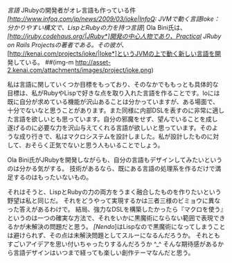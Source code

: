 *言語* JRubyの開発者がオレ言語も作っている件
 *[http://www.infoq.com/jp/news/2009/03/ioke|InfoQ: JVMで動く言語Ioke：分かりやすい構文で、LispとRubyの力を持つ言語*]
 Ola Bini氏は、*[http://jruby.codehaus.org/|JRuby*]開発の中心人物であり、Practical JRuby on Rails
 Projectsの著者である。その彼が、*[http://kenai.com/projects/ioke/|Ioke*]というJVMの上で動く新しい言語を開
 発している。
 ##(img-m http://asset-2.kenai.com/attachments/images/project/ioke.png)

 私は言語に関していくつか目標をもっており、そのなかでももっとも具体的な
 目標は、私がRubyやLispで好きな点を取り入れた言語を作ることです。Ioには
 既に自分が求めている機能が沢山あることは分かっていますが、ある場面で、
 十分でないなと思うことがあります。また同様に内部DSLを表すのに非常に適し
 た言語を欲しいとも思っています。自分の邪魔をせず、望んでいることを成し
 遂げるのに必要な力を沢山与えてくれる言語が欲しいと思っています。そのよ
 うな成り行きで、私はマクロシステムを設計しました。私が設計したものに対
 して、おそらく正気でないと思う人もいることでしょう。

Ola Bini氏がJRubyを開発しながらも、自分の言語もデザインしてみたいというのは分かる気がする。
技術があるなら、既にある言語の処理系を作るだけで満足するのはもったいないもの。

それはそうと、LispとRubyの力の両方をうまく融合したものを作りたいという野望は私と同じだ。
それをどうやって実現するかは三者三様のビミョウに異なった答えがあるわけで。
結局、強力なDSLを構築したかったら『マクロを使う』というのは一つの確実な方法で、それをいかに黒魔術にならない範囲で表現できるかが未解決の問題だと思う。
*[Nendo*]はLispなので黒魔術になってしまうことは避けられず、その点は未解決問題としてスルーになるんだろうか。
それともすごいアイデアを思い付いちゃったりするんだろうか ^_^
そんな期待感があるから言語デザインはいつまで経っても楽しい創作テーマなんだと思う。
